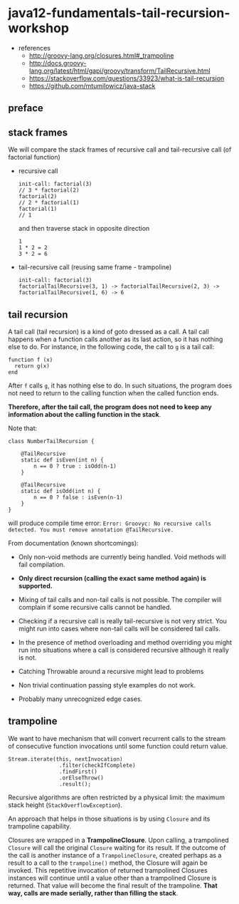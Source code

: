 # java12-fundamentals-tail-recursion-workshop

* references
    * http://groovy-lang.org/closures.html#_trampoline  
    * http://docs.groovy-lang.org/latest/html/gapi/groovy/transform/TailRecursive.html  
    * https://stackoverflow.com/questions/33923/what-is-tail-recursion
    * https://github.com/mtumilowicz/java-stack

## preface

## stack frames
We will compare the stack frames of recursive call and 
tail-recursive call (of factorial function)
* recursive call
    ```
    init-call: factorial(3)
    // 3 * factorial(2)
    factorial(2)
    // 2 * factorial(1)
    factorial(1)
    // 1
    ```
    and then traverse stack in opposite direction
    ```
    1
    1 * 2 = 2
    3 * 2 = 6
    ```
* tail-recursive call (reusing same frame - trampoline)
    ```
    init-call: factorial(3)
    factorialTailRecursive(3, 1) -> factorialTailRecursive(2, 3) -> factorialTailRecursive(1, 6) -> 6 
    ```

## tail recursion
A tail call (tail recursion) is a kind of goto dressed 
as a call. A tail call happens when a function calls 
another as its last action, so it has nothing else to do. 
For instance, in the following code, the call to `g` is a 
tail call:
```
function f (x)
  return g(x)
end
```
After `f` calls `g`, it has nothing else to do. In 
such situations, the program does not need to return 
to the calling function when the called function ends.

**Therefore, after the tail call, the program does not 
need to keep any information about the calling function 
in the stack**.

Note that:
```
class NumberTailRecursion {

    @TailRecursive
    static def isEven(int n) {
        n == 0 ? true : isOdd(n-1)
    }

    @TailRecursive
    static def isOdd(int n) {
        n == 0 ? false : isEven(n-1)
    }
}
```
will produce compile time error:
`Error: Groovyc: No recursive calls detected. You must remove annotation @TailRecursive.`

From documentation (known shortcomings):
* Only non-void methods are currently being handled. 
Void methods will fail compilation.

* **Only direct recursion (calling the exact same method 
again) is supported.**

* Mixing of tail calls and non-tail calls is not possible. 
The compiler will complain if some recursive calls cannot 
be handled.

* Checking if a recursive call is really tail-recursive 
is not very strict. You might run into cases where 
non-tail calls will be considered tail calls.

* In the presence of method overloading and method 
overriding you might run into situations where a call 
is considered recursive although it really is not.

* Catching Throwable around a recursive might lead to problems

* Non trivial continuation passing style examples do not work.

* Probably many unrecognized edge cases.

## trampoline
We want to have mechanism that will convert recurrent 
calls to the stream of consecutive function 
invocations until some function could return value.
```
Stream.iterate(this, nextInvocation)
                .filter(checkIfComplete)
                .findFirst()
                .orElseThrow()
                .result();
```

Recursive algorithms are often restricted by a physical 
limit: the maximum stack height (`StackOverflowException`).

An approach that helps in those situations is by using 
`Closure` and its trampoline capability.

Closures are wrapped in a **TrampolineClosure**. Upon 
calling, a trampolined `Closure` will call the original 
`Closure` waiting for its result. If the outcome of the 
call is another instance of a `TrampolineClosure`, 
created perhaps as a result to a call to the 
`trampoline()` method, the Closure will again be 
invoked. This repetitive invocation of returned 
trampolined Closures instances will continue 
until a value other than a trampolined Closure is 
returned. That value will become the final result of 
the trampoline. **That way, calls are made serially, 
rather than filling the stack**.